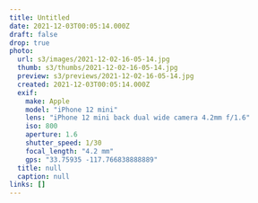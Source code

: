```yaml
---
title: Untitled
date: 2021-12-03T00:05:14.000Z
draft: false
drop: true
photo:
  url: s3/images/2021-12-02-16-05-14.jpg
  thumb: s3/thumbs/2021-12-02-16-05-14.jpg
  preview: s3/previews/2021-12-02-16-05-14.jpg
  created: 2021-12-03T00:05:14.000Z
  exif:
    make: Apple
    model: "iPhone 12 mini"
    lens: "iPhone 12 mini back dual wide camera 4.2mm f/1.6"
    iso: 800
    aperture: 1.6
    shutter_speed: 1/30
    focal_length: "4.2 mm"
    gps: "33.75935 -117.766838888889"
  title: null
  caption: null
links: []
---
```

